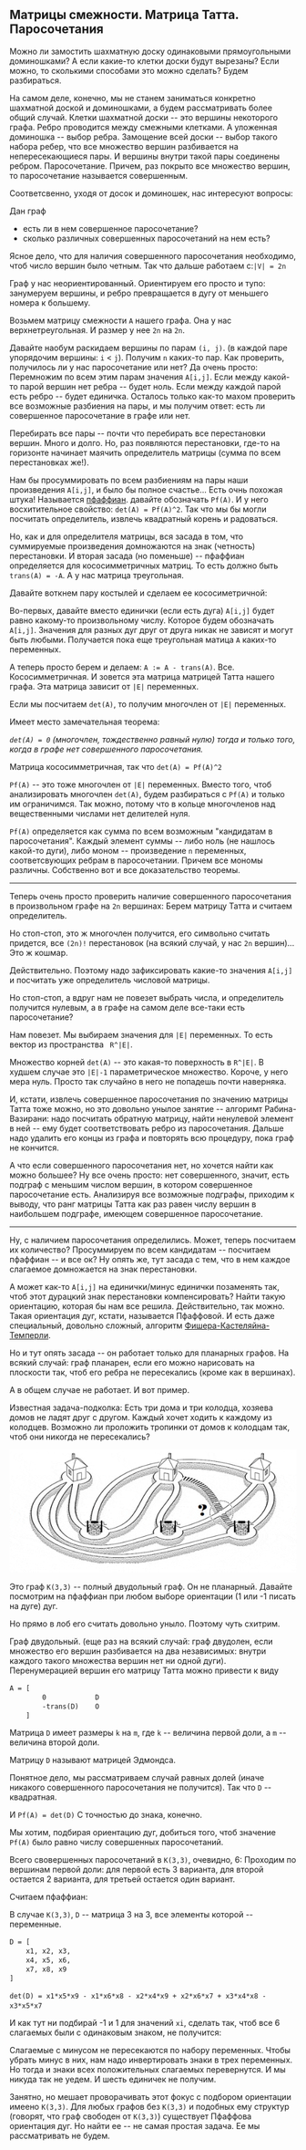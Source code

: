 ## Матрицы cмежности. Матрица Татта. Паросочетания

Можно ли замостить шахматную доску одинаковыми прямоугольными доминошками? А если какие-то клетки доски будут вырезаны? Если можно, то сколькими способами это можно сделать? Будем разбираться.

На самом деле, конечно, мы не станем заниматься конкретно шахматной доской и доминошками, а будем рассматривать более общий случай.
Клетки шахматной доски -- это вершины некоторого графа. Ребро проводится между смежными клетками. А уложенная доминошка -- выбор ребра. Замощение всей доски -- выбор такого набора ребер, что все множество вершин разбивается на непересекающиеся пары. И вершины внутри такой пары соединены ребром. Паросочетание. Причем, раз покрыто все множество вершин, то паросочетание называется совершенным.

Соответсвенно, уходя от досок и доминошек, нас интересуют вопросы: 

Дан граф
- есть ли в нем совершенное паросочетание?
- сколько различных совершенных паросочетаний на нем есть?

Ясное дело, что для наличия совершенного паросочетания необходимо, чтоб число вершин было четным. 
Так что дальше работаем с:`|V| = 2n`

Граф у нас неориентированный. Ориентируем его просто и тупо: занумеруем вершины, и ребро превращается в дугу от меньшего номера к большему.

Возьмем матрицу смежности `A` нашего графа. Она у нас верхнетреугольная. И размер у нее `2n` на `2n`.

Давайте наобум раскидаем вершины по парам `(i, j)`. (в каждой паре упорядочим вершины: `i` < `j`). Получим `n` каких-то пар. Как проверить, получилось ли у нас паросочетание или нет? Да очень просто:
Перемножим по всем этим парам значения `A[i,j]`. Если между какой-то парой вершин нет ребра -- будет ноль. Если между каждой парой есть ребро -- будет единичка. Осталось только как-то махом проверить все возможные разбиения на пары, и мы получим ответ: есть ли совершенное паросочетание в графе или нет.  

Перебирать все пары -- почти что перебирать все перестановки вершин. Много и долго. Но, раз появляются перестановки, где-то на горизонте начинает маячить определитель матрицы (сумма по всем перестановках же!).

Нам бы просуммировать по всем разбиениям на пары наши произведения `A[i,j]`, и было бы полное счастье... Есть очнь похожая штука! Называется [пфаффиан](https://ru.wikipedia.org/wiki/Пфаффиан). давайте обозначать `Pf(A)`. И у него восхитительное свойство: `det(A) = Pf(A)^2`. Так что мы бы могли посчитать определитель, извлечь квадратный корень и радоваться.

Но, как и для определителя матрицы, вся засада в том, что суммируемые произведения домножаются на знак (четность) перестановки. И вторая засада (но поменьше) -- пфаффиан определяется для кососимметричных матриц. То есть должно быть `trans(A) = -A`. А у нас матрица треугольная.

Давайте воткнем пару костылей и сделаем ее кососиметричной:

Во-первых, давайте вместо единички (если есть дуга) `A[i,j]` будет равно какому-то произвольному числу. Которое будем обозначать `A[i,j]`. Значения для разных дуг друг от друга никак не зависят и могут быть любыми. Получается пока еще треугольная матица `A` каких-то переменных. 

А теперь просто берем и делаем: `A := A - trans(A)`. Все. Кососимметричная. И зовется эта матрица матрицей Татта нашего графа. Эта матрица зависит от `|E|` переменных. 

Если мы посчитаем `det(A)`, то получим многочлен от `|E|` переменных.

Имеет место замечательная теорема:

*`det(A) = 0` (многочлен, тождественно равный нулю) тогда и только того, когда в графе нет совершенного паросочетания.*

Матрица кососимметричная, так что `det(A) = Pf(A)^2`

`Pf(A)` -- это тоже многочлен от `|E|` переменных. Вместо того, чтоб анализировать многочлен `det(A)`, будем разбираться с `Pf(A)` и только им ограничимся. Так можно, потому что в кольце многочленов над вещественными числами нет делителей нуля. 

 `Pf(A)` определяется как сумма по всем возможным "кандидатам в паросочетания". Каждый элемент суммы -- либо ноль (не нашлось какой-то дуги), либо моном -- произведение `n` переменных, соответсвующих ребрам в паросочетании. Причем все мономы различны. Собственно вот и все доказательство теоремы.

----
Теперь очень просто проверить наличие совершенного паросочетания в произвольном графе на `2n` вершинах:
Берем матрицу Татта и считаем определитель.

Но стоп-стоп, это ж многочлен получится, его символьно считать придется, все `(2n)!` перестановок (на всякий случай, у нас `2n` вершин)... Это ж кошмар.

Действительно. Поэтому надо зафиксировать какие-то значения `A[i,j]` и посчитать уже определитель числовой матрицы.

Но стоп-стоп, а вдруг нам не повезет выбрать числа, и определитель получится нулевым, а в графе на самом деле все-таки есть паросочетание?

Нам повезет. Мы выбираем значения для `|E|` переменных. То есть вектор из пространства ` R^|E|`.

Множество корней `det(A)` -- это какая-то поверхность в `R^|E|`. В худшем случае это `|E|-1` параметрическое множество. Короче, у него мера нуль. Просто так случайно в него не попадешь почти наверняка.

И, кстати, извлечь совершенное паросочетания по значению матрицы Татта тоже можно, но это довольно унылое занятие -- алгоримт Рабина-Вазирани: надо посчитать обратную матрицу, найти ненулевой элемент в ней -- ему будет соответствовать ребро из паросочетания. Дальше надо удалить его концы из графа и повторять всю процедуру, пока граф не кончится.

А что если совершенного паросочетания нет, но хочется найти как можно большее? Ну все очень просто: нет совершенного, значит, есть подграф с меньшим числом вершин, в котором совершенное паросочетание есть. Анализируя все возможные подграфы, приходим к выводу, что ранг матрицы Татта как раз равен числу вершин в наибольшем подграфе, имеющем совершенное паросочетание.

-------------

Ну, с наличием паросочетания определились. Может, теперь посчитаем их количество? Просуммируем по всем кандидатам -- посчитаем пфаффиан -- и все ок? Ну опять же, тут засада с тем, что в нем каждое слагаемое домножается на знак перестановки.

А может как-то `A[i,j]` на единички/минус единички позаменять так, чтоб этот дурацкий знак перестановки компенсировать? Найти такую ориентацию, которая бы нам все решила. Действительно, так можно. Такая ориентация дуг, кстати, называется Пфаффовой. И есть даже специальный, довольно сложный, алгоритм [Фишера-Кастеляйна-Темперли](https://en.wikipedia.org/wiki/FKT_algorithm).

Но и тут опять засада -- он работает только для планарных графов. На всякий случай: граф планарен, если его можно нарисовать на плоскости так, чтоб его ребра не пересекались (кроме как в вершинах).

А в общем случае не работает. И вот пример.

Известная задача-подколка: Есть три дома и три колодца, хозяева домов не ладят друг с другом. Каждый хочет ходить к каждому из колодцев. Возможно ли проложить тропинки от домов к колодцам так, чтоб они никогда не пересекались?

![Diagram](graphs/k33.png)

Это граф `K(3,3)` -- полный двудольный граф. Он не планарный. Давайте посмотрим на пфаффиан при любом выборе ориентации (1 или -1 писать на дуге) дуг.

Но прямо в лоб его считать довольно уныло. Поэтому чуть схитрим.

Граф двудольный. (еще раз на всякий случай: граф двудолен, если множество его вершин разбивается на два независимых: внутри каждого такого множества вершин нет ни одной дуги). Перенумерацией вершин его матрицу Татта можно привести к виду

```
A = [ 
        0            D
        -trans(D)    O
    ]
```

Матрица `D` имеет размеры `k` на `m`, где `k` -- величина первой доли, а `m` -- величина второй доли.

Матрицу `D` называют матрицей Эдмондса.

Понятное дело, мы рассматриваем случай равных долей (иначе никакого совершенного паросочетания не получится). Так что `D` -- квадратная.

И `Pf(A) = det(D)` С точностью до знака, конечно.

Мы хотим, подбирая ориентацию дуг, добиться того, чтоб значение `Pf(A)` было равно числу совершенных паросочетаний.

Всего свовершенных паросочетаний в `K(3,3)`, очевидно, 6: Проходим по вершинам первой доли: для первой есть 3 варианта, для второй остается 2 варианта, для третьей остается один вариант. 

Считаем пфаффиан:

В случае `K(3,3)`, `D` -- матрица 3 на 3, все элементы которой -- переменные. 

```
D = [
    x1, x2, x3,
    x4, x5, x6,
    x7, x8, x9
]
```

`det(D) = x1*x5*x9 - x1*x6*x8 - x2*x4*x9 + x2*x6*x7 + x3*x4*x8 - x3*x5*x7` 
 
И как тут ни подбирай -1 и 1 для значений `xi`, сделать так, чтоб все 6 слагаемых были с одинаковым знаком, не получится:

Слагаемые с минусом не пересекаются по набору переменных. Чтобы убрать минус в них, нам надо инвертировать знаки в трех переменных. Но тогда и знаки всех положительных слагаемых перевернутся. И мы никуда так не уедем. И шесть единичек не получим.

Занятно, но мешает проворачивать этот фокус с подбором ориентации имеено `K(3,3)`. Для любых графов без `K(3,3)` и подобных ему структур (говорят, что граф свободен от `K(3,3)`) существует Пфаффова ориентация дуг. Но найти ее -- не самая простая задача. Ее мы рассматривать не будем.